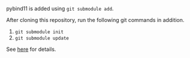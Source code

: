 pybind11 is added using `git submodule add`. 

After cloning this repository, run the following git commands in addition.
1. `git submodule init`
2. `git submodule update`

See [here](https://git-scm.com/book/en/v2/Git-Tools-Submodules) for details.
